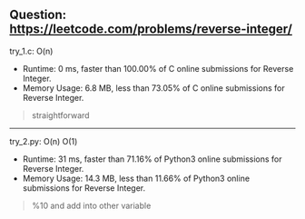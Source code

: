 Question: https://leetcode.com/problems/reverse-integer/
---

try_1.c: O(n)

* Runtime: 0 ms, faster than 100.00% of C online submissions for Reverse Integer.
* Memory Usage: 6.8 MB, less than 73.05% of C online submissions for Reverse Integer.

> straightforward

---

try_2.py: O(n) O(1)

* Runtime: 31 ms, faster than 71.16% of Python3 online submissions for Reverse Integer.
* Memory Usage: 14.3 MB, less than 11.66% of Python3 online submissions for Reverse Integer.

> %10 and add into other variable
